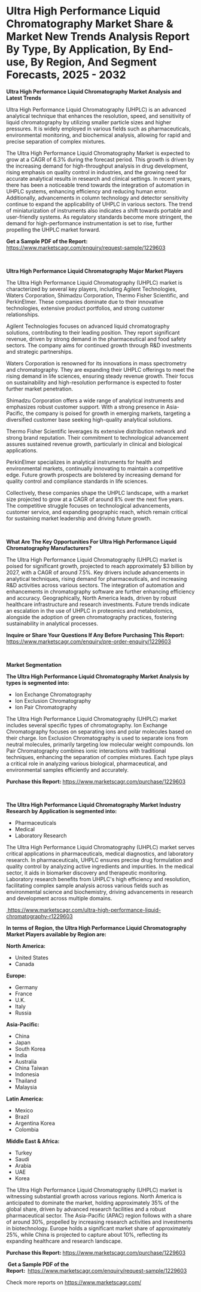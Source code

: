 <p><h1>Ultra High Performance Liquid Chromatography Market Share & Market New Trends Analysis Report By Type, By Application, By End-use, By Region, And Segment Forecasts, 2025 - 2032</h1></p><p><strong>Ultra High Performance Liquid Chromatography Market Analysis and Latest Trends</strong></p>
<p><p>Ultra High Performance Liquid Chromatography (UHPLC) is an advanced analytical technique that enhances the resolution, speed, and sensitivity of liquid chromatography by utilizing smaller particle sizes and higher pressures. It is widely employed in various fields such as pharmaceuticals, environmental monitoring, and biochemical analysis, allowing for rapid and precise separation of complex mixtures.</p><p>The Ultra High Performance Liquid Chromatography Market is expected to grow at a CAGR of 6.3% during the forecast period. This growth is driven by the increasing demand for high-throughput analysis in drug development, rising emphasis on quality control in industries, and the growing need for accurate analytical results in research and clinical settings. In recent years, there has been a noticeable trend towards the integration of automation in UHPLC systems, enhancing efficiency and reducing human error. Additionally, advancements in column technology and detector sensitivity continue to expand the applicability of UHPLC in various sectors. The trend of miniaturization of instruments also indicates a shift towards portable and user-friendly systems. As regulatory standards become more stringent, the demand for high-performance instrumentation is set to rise, further propelling the UHPLC market forward.</p></p>
<p><strong>Get a Sample PDF of the Report:&nbsp;</strong> <a href="https://www.marketscagr.com/enquiry/request-sample/1229603?utm_campaign=1902&utm_medium=2&utm_source=Github&utm_content=ia&utm_term=18022025&utm_id=ultra-high-performance-liquid-chromatography">https://www.marketscagr.com/enquiry/request-sample/1229603</a></p>
<p>&nbsp;</p>
<p><strong>Ultra High Performance Liquid Chromatography Major Market Players</strong></p>
<p><p>The Ultra High Performance Liquid Chromatography (UHPLC) market is characterized by several key players, including Agilent Technologies, Waters Corporation, Shimadzu Corporation, Thermo Fisher Scientific, and PerkinElmer. These companies dominate due to their innovative technologies, extensive product portfolios, and strong customer relationships.</p><p>Agilent Technologies focuses on advanced liquid chromatography solutions, contributing to their leading position. They report significant revenue, driven by strong demand in the pharmaceutical and food safety sectors. The company aims for continued growth through R&D investments and strategic partnerships.</p><p>Waters Corporation is renowned for its innovations in mass spectrometry and chromatography. They are expanding their UHPLC offerings to meet the rising demand in life sciences, ensuring steady revenue growth. Their focus on sustainability and high-resolution performance is expected to foster further market penetration.</p><p>Shimadzu Corporation offers a wide range of analytical instruments and emphasizes robust customer support. With a strong presence in Asia-Pacific, the company is poised for growth in emerging markets, targeting a diversified customer base seeking high-quality analytical solutions.</p><p>Thermo Fisher Scientific leverages its extensive distribution network and strong brand reputation. Their commitment to technological advancement assures sustained revenue growth, particularly in clinical and biological applications.</p><p>PerkinElmer specializes in analytical instruments for health and environmental markets, continually innovating to maintain a competitive edge. Future growth prospects are bolstered by increasing demand for quality control and compliance standards in life sciences.</p><p>Collectively, these companies shape the UHPLC landscape, with a market size projected to grow at a CAGR of around 8% over the next five years. The competitive struggle focuses on technological advancements, customer service, and expanding geographic reach, which remain critical for sustaining market leadership and driving future growth.</p></p>
<p>&nbsp;</p>
<p><strong>What Are The Key Opportunities For Ultra High Performance Liquid Chromatography Manufacturers?</strong></p>
<p><p>The Ultra High Performance Liquid Chromatography (UHPLC) market is poised for significant growth, projected to reach approximately $3 billion by 2027, with a CAGR of around 7.5%. Key drivers include advancements in analytical techniques, rising demand for pharmaceuticals, and increasing R&D activities across various sectors. The integration of automation and enhancements in chromatography software are further enhancing efficiency and accuracy. Geographically, North America leads, driven by robust healthcare infrastructure and research investments. Future trends indicate an escalation in the use of UHPLC in proteomics and metabolomics, alongside the adoption of green chromatography practices, fostering sustainability in analytical processes.</p></p>
<p><strong>Inquire or Share Your Questions If Any Before Purchasing This Report:</strong> <a href="https://www.marketscagr.com/enquiry/pre-order-enquiry/1229603?utm_campaign=1902&utm_medium=2&utm_source=Github&utm_content=ia&utm_term=18022025&utm_id=ultra-high-performance-liquid-chromatography">https://www.marketscagr.com/enquiry/pre-order-enquiry/1229603</a></p>
<p>&nbsp;</p>
<p><strong>Market Segmentation</strong></p>
<p><strong>The Ultra High Performance Liquid Chromatography Market Analysis by types is segmented into:</strong></p>
<p><ul><li>Ion Exchange Chromatography</li><li>Ion Exclusion Chromatography</li><li>Ion Pair Chromatography</li></ul></p>
<p><p>The Ultra High Performance Liquid Chromatography (UHPLC) market includes several specific types of chromatography. Ion Exchange Chromatography focuses on separating ions and polar molecules based on their charge. Ion Exclusion Chromatography is used to separate ions from neutral molecules, primarily targeting low molecular weight compounds. Ion Pair Chromatography combines ionic interactions with traditional techniques, enhancing the separation of complex mixtures. Each type plays a critical role in analyzing various biological, pharmaceutical, and environmental samples efficiently and accurately.</p></p>
<p><strong>Purchase this Report:&nbsp;</strong><a href="https://www.marketscagr.com/purchase/1229603?utm_campaign=1902&utm_medium=2&utm_source=Github&utm_content=ia&utm_term=18022025&utm_id=ultra-high-performance-liquid-chromatography">https://www.marketscagr.com/purchase/1229603</a></p>
<p>&nbsp;</p>
<p><strong>The Ultra High Performance Liquid Chromatography Market Industry Research by Application is segmented into:</strong></p>
<p><ul><li>Pharmaceuticals</li><li>Medical</li><li>Laboratory Research</li></ul></p>
<p><p>The Ultra High Performance Liquid Chromatography (UHPLC) market serves critical applications in pharmaceuticals, medical diagnostics, and laboratory research. In pharmaceuticals, UHPLC ensures precise drug formulation and quality control by analyzing active ingredients and impurities. In the medical sector, it aids in biomarker discovery and therapeutic monitoring. Laboratory research benefits from UHPLC's high efficiency and resolution, facilitating complex sample analysis across various fields such as environmental science and biochemistry, driving advancements in research and development across multiple domains.</p></p>
<p><a href="https://www.marketscagr.com/ultra-high-performance-liquid-chromatography-r1229603?utm_campaign=1902&utm_medium=2&utm_source=Github&utm_content=ia&utm_term=18022025&utm_id=ultra-high-performance-liquid-chromatography">&nbsp;https://www.marketscagr.com/ultra-high-performance-liquid-chromatography-r1229603</a></p>
<p><strong>In terms of Region, the Ultra High Performance Liquid Chromatography Market Players available by Region are:</strong></p>
<p>
    <p> <strong> North America: </strong>
        <ul>
            <li>United States</li>
            <li>Canada</li>
        </ul>
        </p> 
    <p> <strong> Europe: </strong>
        <ul>
            <li>Germany</li>
            <li>France</li>
            <li>U.K.</li>
            <li>Italy</li>
            <li>Russia</li>
        </ul>
        </p> 
    <p> <strong> Asia-Pacific: </strong>
        <ul>
            <li>China</li>
            <li>Japan</li>
            <li>South Korea</li>
            <li>India</li>
            <li>Australia</li>
            <li>China Taiwan</li>
            <li>Indonesia</li>
            <li>Thailand</li>
            <li>Malaysia</li>
        </ul>
        </p> 
    <p> <strong> Latin America: </strong>
        <ul>
            <li>Mexico</li>
            <li>Brazil</li>
            <li>Argentina Korea</li>
            <li>Colombia</li>
        </ul>
        </p> 
    <p> <strong> Middle East & Africa: </strong>
        <ul>
            <li>Turkey</li>
            <li>Saudi</li>
            <li>Arabia</li>
            <li>UAE</li>
            <li>Korea</li>
        </ul>
    </p>
    </p>
<p><p>The Ultra High Performance Liquid Chromatography (UHPLC) market is witnessing substantial growth across various regions. North America is anticipated to dominate the market, holding approximately 35% of the global share, driven by advanced research facilities and a robust pharmaceutical sector. The Asia-Pacific (APAC) region follows with a share of around 30%, propelled by increasing research activities and investments in biotechnology. Europe holds a significant market share of approximately 25%, while China is projected to capture about 10%, reflecting its expanding healthcare and research landscape.</p></p>
<p><strong>Purchase this Report: </strong><a href="https://www.marketscagr.com/purchase/1229603?utm_campaign=1902&utm_medium=2&utm_source=Github&utm_content=ia&utm_term=18022025&utm_id=ultra-high-performance-liquid-chromatography">https://www.marketscagr.com/purchase/1229603</a></p>
<p>&nbsp;<strong>Get a Sample PDF of the Report:&nbsp;&nbsp;</strong><a href="https://www.marketscagr.com/enquiry/request-sample/1229603?utm_campaign=1902&utm_medium=2&utm_source=Github&utm_content=ia&utm_term=18022025&utm_id=ultra-high-performance-liquid-chromatography">https://www.marketscagr.com/enquiry/request-sample/1229603</a></p>
<p><strong></strong></p>
<p>Check more reports on <a href="https://www.marketscagr.com/?utm_campaign=1902&utm_medium=2&utm_source=Github&utm_content=ia&utm_term=18022025&utm_id=ultra-high-performance-liquid-chromatography">https://www.marketscagr.com/</a></p>